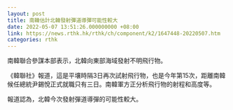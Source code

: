 ```yaml
---
layout: post
title: 南韓估計北韓發射彈道導彈可能性較大
date: 2022-05-07 13:51:26.000000000 +08:00
link: https://news.rthk.hk/rthk/ch/component/k2/1647448-20220507.htm
categories: rthk
---
```


南韓聯合參謀本部表示，北韓向東部海域發射不明飛行物。

《韓聯社》報道，這是平壤時隔3日再次試射飛行物，也是今年第15次，距離南韓候任總統尹錫悅正式就職只有三日。南韓軍方正分析飛行物的射程和高度等。

報道認為，北韓今次發射彈道導彈的可能性較大。
